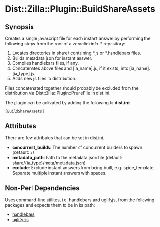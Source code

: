 # Dist::Zilla::Plugin::BuildShareAssets

## Synopsis

Creates a single javascript file for each instant answer by performing the following steps from the root of a zeroclickinfo-* repository:

1.  Locates directories in share/ containing *.js or *.handlebars files.
2.  Builds metadata json for instant answer.
3.  Compiles handlebars files, if any.
4.  Concatenates above files and [ia_name].js, if it exists, into [ia_name].[ia_type].js.
5.  Adds new js files to distribution.

Files concatenated together should probably be excluded from the distribution via Dist::Zilla::Plugin::PruneFile in dist.ini.

The plugin can be activated by adding the following to **dist.ini**:

    [BuildShareAssets]

## Attributes

There are few attributes that can be set in dist.ini.

- **concurrent_builds**: The number of concurrent builders to spawn (default: 2)
- **metadata_path**: Path to the metadata.json file (default: share/{ia_type}/meta/metadata.json)
- **exclude**: Exclude instant answers from being built, e.g. spice_template. Separate multiple instant answers with spaces.

## Non-Perl Dependencies

Uses command-line utilites, i.e. handlebars and uglifyjs, from the following packages and expects them to be in its path:

+ [handlebars](https://www.npmjs.com/package/handlebars)
+ [uglify-js](https://www.npmjs.com/package/uglify-js)
